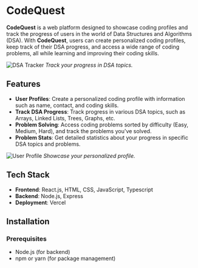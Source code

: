 # CodeQuest

**CodeQuest** is a web platform designed to showcase coding profiles and track the progress of users in the world of Data Structures and Algorithms (DSA). With **CodeQuest**, users can create personalized coding profiles, keep track of their DSA progress, and access a wide range of coding problems, all while learning and improving their coding skills.

![DSA Tracker](path_to_your_dsa_tracker_image.png)
*Track your progress in DSA topics.*

## Features

- **User Profiles**: Create a personalized coding profile with information such as name, contact, and coding skills.
- **Track DSA Progress**: Track progress in various DSA topics, such as Arrays, Linked Lists, Trees, Graphs, etc.
- **Problem Solving**: Access coding problems sorted by difficulty (Easy, Medium, Hard), and track the problems you've solved.
- **Problem Stats**: Get detailed statistics about your progress in specific DSA topics and problems.

![User Profile](path_to_your_profile_image.png)
*Showcase your personalized profile.*

## Tech Stack

- **Frontend**: React.js, HTML, CSS, JavaScript, Typescript
- **Backend**: Node.js, Express
- **Deployment**: Vercel

## Installation

### Prerequisites

- Node.js (for backend)
- npm or yarn (for package management)


